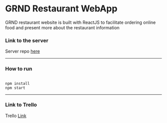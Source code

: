 # GRND Restaurant WebApp

GRND restaurant website is built with ReactJS to facilitate ordering online food and present more about the restaurant information 

### Link to the server

Server repo [here](https://github.com/amromnia/ServerPHP)

---

### How to run 

```

npm install   
npm start

```

---

### Link to Trello

Trello [Link](https://trello.com/b/kfmG53K1/grnd-restaurant)

